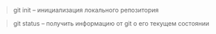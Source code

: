 > git init – инициализация локального репозитория

> git status – получить информацию от git о его текущем состоянии